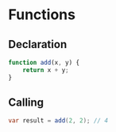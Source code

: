 # Functions

## Declaration
```js
function add(x, y) {
    return x + y;
}
```

## Calling
```java
var result = add(2, 2); // 4
```
